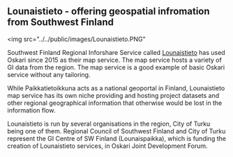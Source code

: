 ## Lounaistieto - offering geospatial infromation from Southwest Finland

<img src="../../public/images/Lounaistieto.PNG"

Southwest Finland Regional Inforshare Service called [Lounaistieto](https://karttapalvelu.lounaistieto.fi/) has used Oskari since 2015 
as their map service. The  map service hosts a variety of GI data from the region. The map service is a good example of basic Oskari service 
without any tailoring.

While Paikkatietoikkuna acts as a national geoportal in Finland, Lounaistieto map service has its own niche providing and hosting project datasets 
and other regional geographical information that otherwise would be lost in the information flow.

Lounaistieto is run by several organisations in the region, City of Turku being one of them. 
Regional Council of Southwest Finland and City of Turku represent the GI Centre of SW Finland (Lounaispaikka), 
which is funding the creation of Lounaistieto services, in Oskari Joint Development Forum.

